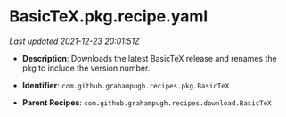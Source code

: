 # BasicTeX.pkg.recipe.yaml

_Last updated 2021-12-23 20:01:51Z_

- **Description**: Downloads the latest BasicTeX release and renames the pkg to include the version number.

- **Identifier**: `com.github.grahampugh.recipes.pkg.BasicTeX`

- **Parent Recipes**: `com.github.grahampugh.recipes.download.BasicTeX`

